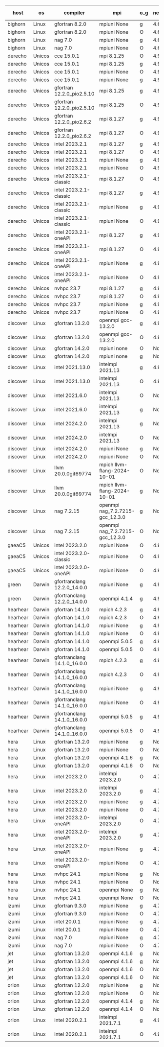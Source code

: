 

| host     | os       | compiler                              | mpi                      | o_g        | netcdf        | build       | u_pass          | u_fail          | s_pass            | s_fail            | e_pass             | e_fail             | nuopc_pass       | nuopc_fail       | artifacts link          |
|----------|----------|---------------------------------------|--------------------------|------------|---------------|-------------|-----------------|-----------------|-------------------|-------------------|--------------------|--------------------|------------------|------------------|-------------------------|
| bighorn | Linux | gfortran 8.2.0 | mpiuni None  | g | 4.6.1  | PASS | 12528 | 0 | 9 | 0 | 42 | 0 | None | None | <a href="https://github.com/esmf-org/esmf-test-artifacts/tree/e9a4256360505863960327d88ac36e3fe39114c0/develop/gfortran/8.2.0/g/mpiuni/None" target="_blank">e9a4256</a> | 
| bighorn | Linux | gfortran 8.2.0 | mpiuni None  | O | 4.6.1  | PASS | 12528 | 0 | 9 | 0 | 42 | 0 | None | None | <a href="https://github.com/esmf-org/esmf-test-artifacts/tree/647c25c8eeabeed711caed491255142e97cfcc5e/develop/gfortran/8.2.0/O/mpiuni/None" target="_blank">647c25c</a> | 
| bighorn | Linux | nag 7.0 | mpiuni None  | g | 4.6.1  | PASS | 12528 | 0 | 9 | 0 | 42 | 0 | None | None | <a href="https://github.com/esmf-org/esmf-test-artifacts/tree/2d4406bc69aef33ff7a5cc86c606d30759888466/develop/nag/7.0/g/mpiuni/None" target="_blank">2d4406b</a> | 
| bighorn | Linux | nag 7.0 | mpiuni None  | O | 4.6.1  | PASS | 12528 | 0 | 9 | 0 | 42 | 0 | None | None | <a href="https://github.com/esmf-org/esmf-test-artifacts/tree/8d04a84a792c985f5457a629e74486214f183f64/develop/nag/7.0/O/mpiuni/None" target="_blank">8d04a84</a> | 
| derecho | Unicos | cce 15.0.1 | mpi 8.1.25  | O | 4.9.2  | PASS | 14119 | 78 | 51 | 0 | 80 | 0 | 57 | 0 | <a href="https://github.com/esmf-org/esmf-test-artifacts/tree/7af029884ba03a00fb27888bc6b64af8c6b7646d/develop/cce/15.0.1/O/mpi/8.1.25" target="_blank">7af0298</a> | 
| derecho | Unicos | cce 15.0.1 | mpi 8.1.25  | g | 4.9.2  | PASS | 13999 | 198 | 51 | 0 | 80 | 0 | 57 | 0 | <a href="https://github.com/esmf-org/esmf-test-artifacts/tree/d4cae971f201272d07190469817218c0dca37cba/develop/cce/15.0.1/g/mpi/8.1.25" target="_blank">d4cae97</a> | 
| derecho | Unicos | cce 15.0.1 | mpiuni None  | O | 4.9.2  | PASS | 12293 | 235 | 9 | 0 | 42 | 0 | None | None | <a href="https://github.com/esmf-org/esmf-test-artifacts/tree/d4db6df37982a6066836c5cc52cdb781e7a2c33d/develop/cce/15.0.1/O/mpiuni/None" target="_blank">d4db6df</a> | 
| derecho | Unicos | cce 15.0.1 | mpiuni None  | g | 4.9.2  | PASS | 12452 | 76 | 9 | 0 | 42 | 0 | None | None | <a href="https://github.com/esmf-org/esmf-test-artifacts/tree/99b4409cca67dc77e135f07d6c7b9dfe2e7bb233/develop/cce/15.0.1/g/mpiuni/None" target="_blank">99b4409</a> | 
| derecho | Unicos | gfortran 12.2.0_pio2.5.10 | mpi 8.1.25  | g | 4.9.2  | PASS | 14197 | 0 | 51 | 0 | 80 | 0 | 57 | 0 | <a href="https://github.com/esmf-org/esmf-test-artifacts/tree/d413d425bfa8abb0ef36a63ea709237126d3d122/develop/gfortran/12.2.0_pio2.5.10/g/mpi/8.1.25" target="_blank">d413d42</a> | 
| derecho | Unicos | gfortran 12.2.0_pio2.5.10 | mpi 8.1.25  | O | 4.9.2  | PASS | 14197 | 0 | 51 | 0 | 80 | 0 | 57 | 0 | <a href="https://github.com/esmf-org/esmf-test-artifacts/tree/5b64262d142782bd9429db5163996b1487b54a50/develop/gfortran/12.2.0_pio2.5.10/O/mpi/8.1.25" target="_blank">5b64262</a> | 
| derecho | Unicos | gfortran 12.2.0_pio2.6.2 | mpi 8.1.27  | g | 4.9.2  | PASS | None | None | None | None | None | None | None | None | <a href="https://github.com/esmf-org/esmf-test-artifacts/tree/2c03a175416bba53f6f16a52d4ff3d66a6da0a20/develop/gfortran/12.2.0_pio2.6.2/g/mpi/8.1.27" target="_blank">2c03a17</a> | 
| derecho | Unicos | gfortran 12.2.0_pio2.6.2 | mpi 8.1.27  | O | 4.9.2  | PASS | 14197 | 0 | 51 | 0 | 80 | 0 | 57 | 0 | <a href="https://github.com/esmf-org/esmf-test-artifacts/tree/a08a78b932e8e48c3765358f609a6fa35d738da2/develop/gfortran/12.2.0_pio2.6.2/O/mpi/8.1.27" target="_blank">a08a78b</a> | 
| derecho | Unicos | intel 2023.2.1 | mpi 8.1.27  | g | 4.9.2  | PASS | None | None | None | None | None | None | None | None | <a href="https://github.com/esmf-org/esmf-test-artifacts/tree/f281f6fe91d303eddaf4329a4f874b77d3ce44ad/develop/intel/2023.2.1/g/mpi/8.1.27" target="_blank">f281f6f</a> | 
| derecho | Unicos | intel 2023.2.1 | mpi 8.1.27  | O | 4.9.2  | PASS | 14197 | 0 | 51 | 0 | 80 | 0 | 58 | 0 | <a href="https://github.com/esmf-org/esmf-test-artifacts/tree/b5339b5934e12ee62e4fc9a973a671e2ca7e5f60/develop/intel/2023.2.1/O/mpi/8.1.27" target="_blank">b5339b5</a> | 
| derecho | Unicos | intel 2023.2.1 | mpiuni None  | g | 4.9.2  | PASS | 12528 | 0 | 9 | 0 | 42 | 0 | None | None | <a href="https://github.com/esmf-org/esmf-test-artifacts/tree/ff3db9d382dd4538d07781be7cca3965dda44386/develop/intel/2023.2.1/g/mpiuni/None" target="_blank">ff3db9d</a> | 
| derecho | Unicos | intel 2023.2.1 | mpiuni None  | O | 4.9.2  | PASS | 12528 | 0 | 9 | 0 | 42 | 0 | None | None | <a href="https://github.com/esmf-org/esmf-test-artifacts/tree/f396ebdbe07c1e0953c14d389abbbf8022f1a3e9/develop/intel/2023.2.1/O/mpiuni/None" target="_blank">f396ebd</a> | 
| derecho | Unicos | intel 2023.2.1-classic | mpi 8.1.27  | O | 4.9.2  | PASS | 14197 | 0 | 51 | 0 | 80 | 0 | 57 | 0 | <a href="https://github.com/esmf-org/esmf-test-artifacts/tree/7f6a14f5b39be35be939421737e09ca6d25844d3/develop/intel/2023.2.1-classic/O/mpi/8.1.27" target="_blank">7f6a14f</a> | 
| derecho | Unicos | intel 2023.2.1-classic | mpi 8.1.27  | g | 4.9.2  | PASS | 14197 | 0 | 51 | 0 | 80 | 0 | 57 | 0 | <a href="https://github.com/esmf-org/esmf-test-artifacts/tree/909c7aa3b96287888aad4a56c11735cd6a1bbbbc/develop/intel/2023.2.1-classic/g/mpi/8.1.27" target="_blank">909c7aa</a> | 
| derecho | Unicos | intel 2023.2.1-classic | mpiuni None  | g | 4.9.2  | PASS | 12528 | 0 | 9 | 0 | 42 | 0 | None | None | <a href="https://github.com/esmf-org/esmf-test-artifacts/tree/6333ec206d39b53c5bb4d445bae7794dcdf4e0f0/develop/intel/2023.2.1-classic/g/mpiuni/None" target="_blank">6333ec2</a> | 
| derecho | Unicos | intel 2023.2.1-classic | mpiuni None  | O | 4.9.2  | PASS | 12528 | 0 | 9 | 0 | 42 | 0 | None | None | <a href="https://github.com/esmf-org/esmf-test-artifacts/tree/2248ae79f912c35d3ba4b44f8931c77b061830d4/develop/intel/2023.2.1-classic/O/mpiuni/None" target="_blank">2248ae7</a> | 
| derecho | Unicos | intel 2023.2.1-oneAPI | mpi 8.1.27  | g | 4.9.2  | PASS | 14197 | 0 | 51 | 0 | 80 | 0 | 57 | 0 | <a href="https://github.com/esmf-org/esmf-test-artifacts/tree/d6bc35a5142de551aa41dcc9123dc1acbe2853fb/develop/intel/2023.2.1-oneAPI/g/mpi/8.1.27" target="_blank">d6bc35a</a> | 
| derecho | Unicos | intel 2023.2.1-oneAPI | mpi 8.1.27  | O | 4.9.2  | PASS | 14197 | 0 | 50 | 1 | 80 | 0 | 57 | 0 | <a href="https://github.com/esmf-org/esmf-test-artifacts/tree/6a88c8bbf56ed289b4205f13ed1492f47ada734d/develop/intel/2023.2.1-oneAPI/O/mpi/8.1.27" target="_blank">6a88c8b</a> | 
| derecho | Unicos | intel 2023.2.1-oneAPI | mpiuni None  | g | 4.9.2  | PASS | 12528 | 0 | 9 | 0 | 42 | 0 | None | None | <a href="https://github.com/esmf-org/esmf-test-artifacts/tree/923f19faefdfe049eec85e6f3e8169446e438991/develop/intel/2023.2.1-oneAPI/g/mpiuni/None" target="_blank">923f19f</a> | 
| derecho | Unicos | intel 2023.2.1-oneAPI | mpiuni None  | O | 4.9.2  | PASS | 12528 | 0 | 9 | 0 | 42 | 0 | None | None | <a href="https://github.com/esmf-org/esmf-test-artifacts/tree/cf1416b682a98936dca8c0a40811638a6969ff76/develop/intel/2023.2.1-oneAPI/O/mpiuni/None" target="_blank">cf1416b</a> | 
| derecho | Unicos | nvhpc 23.7 | mpi 8.1.27  | g | 4.9.2  | PASS | 14197 | 0 | 51 | 0 | 80 | 0 | 57 | 0 | <a href="https://github.com/esmf-org/esmf-test-artifacts/tree/02a26c5b196b483cb72b7558e27ec7e0d3f79feb/develop/nvhpc/23.7/g/mpi/8.1.27" target="_blank">02a26c5</a> | 
| derecho | Unicos | nvhpc 23.7 | mpi 8.1.27  | O | 4.9.2  | PASS | 14197 | 0 | 51 | 0 | 80 | 0 | 57 | 0 | <a href="https://github.com/esmf-org/esmf-test-artifacts/tree/87b69aa28bb5041fabd11b112026b8e3ac9a1f8e/develop/nvhpc/23.7/O/mpi/8.1.27" target="_blank">87b69aa</a> | 
| derecho | Unicos | nvhpc 23.7 | mpiuni None  | g | 4.9.2  | PASS | 12528 | 0 | 9 | 0 | 42 | 0 | None | None | <a href="https://github.com/esmf-org/esmf-test-artifacts/tree/52b496a11feb1d128870491a02b8dcfb34a4ffa8/develop/nvhpc/23.7/g/mpiuni/None" target="_blank">52b496a</a> | 
| derecho | Unicos | nvhpc 23.7 | mpiuni None  | O | 4.9.2  | PASS | 12528 | 0 | 9 | 0 | 42 | 0 | None | None | <a href="https://github.com/esmf-org/esmf-test-artifacts/tree/84880209a380faa048cc16b10e1e2156fbb86a11/develop/nvhpc/23.7/O/mpiuni/None" target="_blank">8488020</a> | 
| discover | Linux | gfortran 13.2.0 | openmpi gcc-13.2.0  | g | 4.9.2  | PASS | 14197 | 0 | 51 | 0 | 80 | 0 | 57 | 0 | <a href="https://github.com/esmf-org/esmf-test-artifacts/tree/44fa6e89c85d37d3cb10132034872e28b3fbf8b8/develop/gfortran/13.2.0/g/openmpi/gcc-13.2.0" target="_blank">44fa6e8</a> | 
| discover | Linux | gfortran 13.2.0 | openmpi gcc-13.2.0  | O | 4.9.2  | PASS | 14197 | 0 | 51 | 0 | 80 | 0 | 57 | 0 | <a href="https://github.com/esmf-org/esmf-test-artifacts/tree/8aaff423326ffc62398e3116e691d6d00a007a91/develop/gfortran/13.2.0/O/openmpi/gcc-13.2.0" target="_blank">8aaff42</a> | 
| discover | Linux | gfortran 14.2.0 | mpiuni none  | O | None  | PASS | 12528 | 0 | 9 | 0 | 42 | 0 | None | None | <a href="https://github.com/esmf-org/esmf-test-artifacts/tree/a50fe4c38d05e6d8d855187175645e0c70abda16/develop/gfortran/14.2.0/O/mpiuni/none" target="_blank">a50fe4c</a> | 
| discover | Linux | gfortran 14.2.0 | mpiuni none  | g | None  | PASS | 12528 | 0 | 9 | 0 | 42 | 0 | None | None | <a href="https://github.com/esmf-org/esmf-test-artifacts/tree/beef44213ff8e72bc62e5c1d90beb00ac8bc0e55/develop/gfortran/14.2.0/g/mpiuni/none" target="_blank">beef442</a> | 
| discover | Linux | intel 2021.13.0 | intelmpi 2021.13  | g | 4.9.2  | PASS | 14197 | 0 | 51 | 0 | 80 | 0 | 57 | 0 | <a href="https://github.com/esmf-org/esmf-test-artifacts/tree/c8f4680406a76d8057b46e3d1d3b3460df77e6df/develop/intel/2021.13.0/g/intelmpi/2021.13" target="_blank">c8f4680</a> | 
| discover | Linux | intel 2021.13.0 | intelmpi 2021.13  | O | 4.9.2  | PASS | 14197 | 0 | 51 | 0 | 80 | 0 | 57 | 0 | <a href="https://github.com/esmf-org/esmf-test-artifacts/tree/d10a5bc294515440f315d7fa65ed932286b58380/develop/intel/2021.13.0/O/intelmpi/2021.13" target="_blank">d10a5bc</a> | 
| discover | Linux | intel 2021.6.0 | intelmpi 2021.13  | O | None  | PASS | 14197 | 0 | 51 | 0 | 80 | 0 | 57 | 0 | <a href="https://github.com/esmf-org/esmf-test-artifacts/tree/98d56018a8e26679db4214208e0c4772e438add5/develop/intel/2021.6.0/O/intelmpi/2021.13" target="_blank">98d5601</a> | 
| discover | Linux | intel 2021.6.0 | intelmpi 2021.13  | g | None  | PASS | 14197 | 0 | 51 | 0 | 80 | 0 | 57 | 0 | <a href="https://github.com/esmf-org/esmf-test-artifacts/tree/73f88f5953b1b5e863600daf34c7f450bb0a2d8e/develop/intel/2021.6.0/g/intelmpi/2021.13" target="_blank">73f88f5</a> | 
| discover | Linux | intel 2024.2.0 | intelmpi 2021.13  | g | None  | PASS | 14196 | 1 | 51 | 0 | 80 | 0 | 57 | 0 | <a href="https://github.com/esmf-org/esmf-test-artifacts/tree/b2bac37f087d36a2be431d12d51debe57d6db361/develop/intel/2024.2.0/g/intelmpi/2021.13" target="_blank">b2bac37</a> | 
| discover | Linux | intel 2024.2.0 | intelmpi 2021.13  | O | None  | PASS | 14197 | 0 | 51 | 0 | 80 | 0 | 57 | 0 | <a href="https://github.com/esmf-org/esmf-test-artifacts/tree/b29510fbc67de1e0619e3952c388180a86131529/develop/intel/2024.2.0/O/intelmpi/2021.13" target="_blank">b29510f</a> | 
| discover | Linux | intel 2024.2.0 | mpiuni None  | g | None  | PASS | 12527 | 1 | 9 | 0 | 42 | 0 | None | None | <a href="https://github.com/esmf-org/esmf-test-artifacts/tree/2106c4b52c0a6ab6766c9989d3992ddefebef38d/develop/intel/2024.2.0/g/mpiuni/None" target="_blank">2106c4b</a> | 
| discover | Linux | intel 2024.2.0 | mpiuni None  | O | None  | PASS | 12528 | 0 | 9 | 0 | 42 | 0 | None | None | <a href="https://github.com/esmf-org/esmf-test-artifacts/tree/e98875a75c7798d5f98d53a55eeb2f2e0feabb15/develop/intel/2024.2.0/O/mpiuni/None" target="_blank">e98875a</a> | 
| discover | Linux | llvm 20.0.0git69774 | mpich llvm-flang-2024-10-01  | O | None  | PASS | 14158 | 39 | 18 | 33 | 76 | 4 | 16 | 41 | <a href="https://github.com/esmf-org/esmf-test-artifacts/tree/8d02e758713be1f34882093daf29f212d450275e/develop/llvm/20.0.0git69774/O/mpich/llvm-flang-2024-10-01" target="_blank">8d02e75</a> | 
| discover | Linux | llvm 20.0.0git69774 | mpich llvm-flang-2024-10-01  | g | None  | PASS | 14160 | 37 | 18 | 33 | 76 | 4 | 19 | 38 | <a href="https://github.com/esmf-org/esmf-test-artifacts/tree/b62284a96d3ab9842cd0bed469fa5231b0868957/develop/llvm/20.0.0git69774/g/mpich/llvm-flang-2024-10-01" target="_blank">b62284a</a> | 
| discover | Linux | nag 7.2.15 | openmpi nag_7.2.7215-gcc_12.3.0  | g | None  | PASS | 14197 | 0 | 51 | 0 | 80 | 0 | 57 | 0 | <a href="https://github.com/esmf-org/esmf-test-artifacts/tree/9ed1b4cc23662f3cf04a269fea24456dae8fae98/develop/nag/7.2.15/g/openmpi/nag_7.2.7215-gcc_12.3.0" target="_blank">9ed1b4c</a> | 
| discover | Linux | nag 7.2.15 | openmpi nag_7.2.7215-gcc_12.3.0  | O | None  | PASS | 14197 | 0 | 51 | 0 | 80 | 0 | 57 | 0 | <a href="https://github.com/esmf-org/esmf-test-artifacts/tree/2d3a3b2172df756b8d5dc709e733a1760ce83c5e/develop/nag/7.2.15/O/openmpi/nag_7.2.7215-gcc_12.3.0" target="_blank">2d3a3b2</a> | 
| gaeaC5 | Unicos | intel 2023.2.0 | mpiuni None  | O | 4.9.0  | PASS | None | None | None | None | None | None | None | None | <a href="https://github.com/esmf-org/esmf-test-artifacts/tree/514a270dc38cb697f941ade40a8c7f7776850d50/develop/intel/2023.2.0/O/mpiuni/None" target="_blank">514a270</a> | 
| gaeaC5 | Unicos | intel 2023.2.0-classic | mpiuni None  | O | 4.9.0  | PASS | None | None | None | None | None | None | None | None | <a href="https://github.com/esmf-org/esmf-test-artifacts/tree/b519f91b546c827836ed5b540c1cd611a4177b77/develop/intel/2023.2.0-classic/O/mpiuni/None" target="_blank">b519f91</a> | 
| gaeaC5 | Unicos | intel 2023.2.0-oneAPI | mpiuni None  | O | 4.9.0  | PASS | 12528 | 0 | 9 | 0 | 42 | 0 | None | None | <a href="https://github.com/esmf-org/esmf-test-artifacts/tree/71a312f26dc92913d60c807f2cf294bec9379ff0/develop/intel/2023.2.0-oneAPI/O/mpiuni/None" target="_blank">71a312f</a> | 
| green | Darwin | gfortranclang 12.2.0_14.0.0 | mpiuni None  | g | 4.9.2  | PASS | 12528 | 0 | 9 | 0 | 42 | 0 | None | None | <a href="https://github.com/esmf-org/esmf-test-artifacts/tree/b67085a3dd5accaf13e9750660fd59c7add80b94/develop/gfortranclang/12.2.0_14.0.0/g/mpiuni/None" target="_blank">b67085a</a> | 
| green | Darwin | gfortranclang 12.2.0_14.0.0 | openmpi 4.1.4  | g | 4.9.2  | PASS | 14197 | 0 | 51 | 0 | 80 | 0 | 58 | 0 | <a href="https://github.com/esmf-org/esmf-test-artifacts/tree/f21f64a1b701f3c2102bc1a20d7a8b653440047a/develop/gfortranclang/12.2.0_14.0.0/g/openmpi/4.1.4" target="_blank">f21f64a</a> | 
| hearhear | Darwin | gfortran 14.1.0 | mpich 4.2.3  | g | 4.9.2  | PASS | 14196 | 1 | 51 | 0 | 80 | 0 | 57 | 0 | <a href="https://github.com/esmf-org/esmf-test-artifacts/tree/655ff185e04fa7b7452998b5325181804f95b140/develop/gfortran/14.1.0/g/mpich/4.2.3" target="_blank">655ff18</a> | 
| hearhear | Darwin | gfortran 14.1.0 | mpich 4.2.3  | O | 4.9.2  | PASS | 14196 | 1 | 51 | 0 | 80 | 0 | 57 | 0 | <a href="https://github.com/esmf-org/esmf-test-artifacts/tree/db87db837bed1ca0e5fc12968ff969d7e8a5873f/develop/gfortran/14.1.0/O/mpich/4.2.3" target="_blank">db87db8</a> | 
| hearhear | Darwin | gfortran 14.1.0 | mpiuni None  | g | 4.9.2  | PASS | 12528 | 0 | 9 | 0 | 42 | 0 | None | None | <a href="https://github.com/esmf-org/esmf-test-artifacts/tree/ed66d846ad4e1bda867852f16784b25ec64c7bf7/develop/gfortran/14.1.0/g/mpiuni/None" target="_blank">ed66d84</a> | 
| hearhear | Darwin | gfortran 14.1.0 | mpiuni None  | O | 4.9.2  | PASS | 12528 | 0 | 9 | 0 | 42 | 0 | None | None | <a href="https://github.com/esmf-org/esmf-test-artifacts/tree/4a9d8ca7c2213c905ede076dbc6a3dfecec3dd08/develop/gfortran/14.1.0/O/mpiuni/None" target="_blank">4a9d8ca</a> | 
| hearhear | Darwin | gfortran 14.1.0 | openmpi 5.0.5  | g | 4.9.2  | PASS | 14197 | 0 | 51 | 0 | 80 | 0 | 57 | 0 | <a href="https://github.com/esmf-org/esmf-test-artifacts/tree/f079f2faa520c18ef78a60868942bc92efe36cfa/develop/gfortran/14.1.0/g/openmpi/5.0.5" target="_blank">f079f2f</a> | 
| hearhear | Darwin | gfortran 14.1.0 | openmpi 5.0.5  | O | 4.9.2  | PASS | 14197 | 0 | 51 | 0 | 80 | 0 | 57 | 0 | <a href="https://github.com/esmf-org/esmf-test-artifacts/tree/05a2f1e4610db51d7dce0fb49a5c16e8789863e8/develop/gfortran/14.1.0/O/openmpi/5.0.5" target="_blank">05a2f1e</a> | 
| hearhear | Darwin | gfortranclang 14.1.0_16.0.0 | mpich 4.2.3  | g | 4.9.2  | PASS | 14197 | 0 | 51 | 0 | 80 | 0 | 57 | 0 | <a href="https://github.com/esmf-org/esmf-test-artifacts/tree/0ccea23f76ea0d3ce8aa0bd106cb388ce561f005/develop/gfortranclang/14.1.0_16.0.0/g/mpich/4.2.3" target="_blank">0ccea23</a> | 
| hearhear | Darwin | gfortranclang 14.1.0_16.0.0 | mpich 4.2.3  | O | 4.9.2  | PASS | 14197 | 0 | 51 | 0 | 80 | 0 | 57 | 0 | <a href="https://github.com/esmf-org/esmf-test-artifacts/tree/dd164104ed5051d3858232f4fde9b7e839edd1f0/develop/gfortranclang/14.1.0_16.0.0/O/mpich/4.2.3" target="_blank">dd16410</a> | 
| hearhear | Darwin | gfortranclang 14.1.0_16.0.0 | mpiuni None  | g | 4.9.2  | PASS | 12528 | 0 | 9 | 0 | 42 | 0 | None | None | <a href="https://github.com/esmf-org/esmf-test-artifacts/tree/17e3b9ea2412144a728c2e826cd76a6d2507ed07/develop/gfortranclang/14.1.0_16.0.0/g/mpiuni/None" target="_blank">17e3b9e</a> | 
| hearhear | Darwin | gfortranclang 14.1.0_16.0.0 | mpiuni None  | O | 4.9.2  | PASS | 12528 | 0 | 9 | 0 | 42 | 0 | None | None | <a href="https://github.com/esmf-org/esmf-test-artifacts/tree/b500b04aaea6ef9597535bd6f9da4e7058aeda73/develop/gfortranclang/14.1.0_16.0.0/O/mpiuni/None" target="_blank">b500b04</a> | 
| hearhear | Darwin | gfortranclang 14.1.0_16.0.0 | openmpi 5.0.5  | g | 4.9.2  | PASS | 14197 | 0 | 51 | 0 | 80 | 0 | 57 | 0 | <a href="https://github.com/esmf-org/esmf-test-artifacts/tree/6ae81acba8e904337549795f8ebff1f573727df5/develop/gfortranclang/14.1.0_16.0.0/g/openmpi/5.0.5" target="_blank">6ae81ac</a> | 
| hearhear | Darwin | gfortranclang 14.1.0_16.0.0 | openmpi 5.0.5  | O | 4.9.2  | PASS | 14197 | 0 | 51 | 0 | 80 | 0 | 57 | 0 | <a href="https://github.com/esmf-org/esmf-test-artifacts/tree/311edfaaee4aa27c59090d4fa74b25f010819d5c/develop/gfortranclang/14.1.0_16.0.0/O/openmpi/5.0.5" target="_blank">311edfa</a> | 
| hera | Linux | gfortran 13.2.0 | mpiuni None  | g | None  | PASS | 12528 | 0 | 9 | 0 | 42 | 0 | None | None | <a href="https://github.com/esmf-org/esmf-test-artifacts/tree/a3edc710398fb65e7c6750e6d3da918650ccb829/develop/gfortran/13.2.0/g/mpiuni/None" target="_blank">a3edc71</a> | 
| hera | Linux | gfortran 13.2.0 | mpiuni None  | O | None  | PASS | 12528 | 0 | 9 | 0 | 42 | 0 | None | None | <a href="https://github.com/esmf-org/esmf-test-artifacts/tree/d057d4fb29fedd95033885614c668051efc2cbb2/develop/gfortran/13.2.0/O/mpiuni/None" target="_blank">d057d4f</a> | 
| hera | Linux | gfortran 13.2.0 | openmpi 4.1.6  | g | None  | PASS | 14197 | 0 | 51 | 0 | 80 | 0 | 57 | 0 | <a href="https://github.com/esmf-org/esmf-test-artifacts/tree/f8fa257fd50cd94ba24056e828faf6505ffea7ea/develop/gfortran/13.2.0/g/openmpi/4.1.6" target="_blank">f8fa257</a> | 
| hera | Linux | gfortran 13.2.0 | openmpi 4.1.6  | O | None  | PASS | 14197 | 0 | 51 | 0 | 80 | 0 | 57 | 0 | <a href="https://github.com/esmf-org/esmf-test-artifacts/tree/c89d4729ee35ad8dee97e15244f39b4be46bca50/develop/gfortran/13.2.0/O/openmpi/4.1.6" target="_blank">c89d472</a> | 
| hera | Linux | intel 2023.2.0 | intelmpi 2023.2.0  | O | 4.7.0  | PASS | 14197 | 0 | 51 | 0 | 80 | 0 | 57 | 0 | <a href="https://github.com/esmf-org/esmf-test-artifacts/tree/d35ba2b113fe40cbea592bfd3c73aa9dc2d3bfa9/develop/intel/2023.2.0/O/intelmpi/2023.2.0" target="_blank">d35ba2b</a> | 
| hera | Linux | intel 2023.2.0 | intelmpi 2023.2.0  | g | 4.7.0  | PASS | 14196 | 1 | 51 | 0 | 80 | 0 | 57 | 0 | <a href="https://github.com/esmf-org/esmf-test-artifacts/tree/ae2fa981ef4757938b08c4ae675c4c38d194af21/develop/intel/2023.2.0/g/intelmpi/2023.2.0" target="_blank">ae2fa98</a> | 
| hera | Linux | intel 2023.2.0 | mpiuni None  | g | 4.7.0  | PASS | 12528 | 0 | 9 | 0 | 42 | 0 | None | None | <a href="https://github.com/esmf-org/esmf-test-artifacts/tree/965a8f605daa5ead2987806b4597348736206046/develop/intel/2023.2.0/g/mpiuni/None" target="_blank">965a8f6</a> | 
| hera | Linux | intel 2023.2.0 | mpiuni None  | O | 4.7.0  | PASS | 12528 | 0 | 9 | 0 | 42 | 0 | None | None | <a href="https://github.com/esmf-org/esmf-test-artifacts/tree/c68d8a490bd6159a1f0b59bc103c632b5661372c/develop/intel/2023.2.0/O/mpiuni/None" target="_blank">c68d8a4</a> | 
| hera | Linux | intel 2023.2.0-oneAPI | intelmpi 2023.2.0  | O | 4.7.0  | PASS | 14197 | 0 | 50 | 1 | 80 | 0 | 57 | 0 | <a href="https://github.com/esmf-org/esmf-test-artifacts/tree/89299c270bd87f5a2e16ffb84c9ab9ef0b7b05f8/develop/intel/2023.2.0-oneAPI/O/intelmpi/2023.2.0" target="_blank">89299c2</a> | 
| hera | Linux | intel 2023.2.0-oneAPI | intelmpi 2023.2.0  | g | 4.7.0  | PASS | 14197 | 0 | 51 | 0 | 80 | 0 | 57 | 0 | <a href="https://github.com/esmf-org/esmf-test-artifacts/tree/a6a9acbf8169a352403cf056ab150fcca2558c80/develop/intel/2023.2.0-oneAPI/g/intelmpi/2023.2.0" target="_blank">a6a9acb</a> | 
| hera | Linux | intel 2023.2.0-oneAPI | mpiuni None  | g | 4.7.0  | PASS | 12528 | 0 | 9 | 0 | 42 | 0 | None | None | <a href="https://github.com/esmf-org/esmf-test-artifacts/tree/6c6758cc97d26029a4698c7b34c5ea825afd7b14/develop/intel/2023.2.0-oneAPI/g/mpiuni/None" target="_blank">6c6758c</a> | 
| hera | Linux | intel 2023.2.0-oneAPI | mpiuni None  | O | 4.7.0  | PASS | 12528 | 0 | 9 | 0 | 42 | 0 | None | None | <a href="https://github.com/esmf-org/esmf-test-artifacts/tree/32c4675c251f6c4b8c00a046ada9b7bfb0f8f3cc/develop/intel/2023.2.0-oneAPI/O/mpiuni/None" target="_blank">32c4675</a> | 
| hera | Linux | nvhpc 24.1 | mpiuni None  | g | None  | PASS | 12528 | 0 | 9 | 0 | 42 | 0 | None | None | <a href="https://github.com/esmf-org/esmf-test-artifacts/tree/817dc146630efdf4534227843e13f9e106616c86/develop/nvhpc/24.1/g/mpiuni/None" target="_blank">817dc14</a> | 
| hera | Linux | nvhpc 24.1 | mpiuni None  | O | None  | PASS | 12528 | 0 | 9 | 0 | 42 | 0 | None | None | <a href="https://github.com/esmf-org/esmf-test-artifacts/tree/9d4e55435a8c34694cc32ec8aeeecd56e3d9493b/develop/nvhpc/24.1/O/mpiuni/None" target="_blank">9d4e554</a> | 
| hera | Linux | nvhpc 24.1 | openmpi None  | g | None  | PASS | 14197 | 0 | 51 | 0 | 80 | 0 | 57 | 0 | <a href="https://github.com/esmf-org/esmf-test-artifacts/tree/ae167aad5a59d86a9df3273893540e16dffe9a9f/develop/nvhpc/24.1/g/openmpi/None" target="_blank">ae167aa</a> | 
| hera | Linux | nvhpc 24.1 | openmpi None  | O | None  | PASS | 14197 | 0 | 51 | 0 | 80 | 0 | 57 | 0 | <a href="https://github.com/esmf-org/esmf-test-artifacts/tree/4ab52d41ef4a4696a629401edc5fe62403660a3d/develop/nvhpc/24.1/O/openmpi/None" target="_blank">4ab52d4</a> | 
| izumi | Linux | gfortran 9.3.0 | mpiuni None  | g | 4.7.4  | PASS | 12528 | 0 | 9 | 0 | 42 | 0 | None | None | <a href="https://github.com/esmf-org/esmf-test-artifacts/tree/ad8709dca9013d42ef42fbc2c5c94f2658329066/develop/gfortran/9.3.0/g/mpiuni/None" target="_blank">ad8709d</a> | 
| izumi | Linux | gfortran 9.3.0 | mpiuni None  | O | 4.7.4  | PASS | 12528 | 0 | 9 | 0 | 42 | 0 | None | None | <a href="https://github.com/esmf-org/esmf-test-artifacts/tree/d780052179303edef39219060563f2708220676c/develop/gfortran/9.3.0/O/mpiuni/None" target="_blank">d780052</a> | 
| izumi | Linux | intel 20.0.1 | mpiuni None  | g | 4.7.4  | PASS | 12528 | 0 | 9 | 0 | 42 | 0 | None | None | <a href="https://github.com/esmf-org/esmf-test-artifacts/tree/59b2131f5e9f3826d5c4be5778ce20c22f653997/develop/intel/20.0.1/g/mpiuni/None" target="_blank">59b2131</a> | 
| izumi | Linux | intel 20.0.1 | mpiuni None  | O | 4.7.4  | PASS | 12528 | 0 | 9 | 0 | 42 | 0 | None | None | <a href="https://github.com/esmf-org/esmf-test-artifacts/tree/d3af4d61d99d4f93687a4b09ecab3d3511adada6/develop/intel/20.0.1/O/mpiuni/None" target="_blank">d3af4d6</a> | 
| izumi | Linux | nag 7.0 | mpiuni None  | g | 4.7.4  | PASS | 12528 | 0 | 9 | 0 | 42 | 0 | None | None | <a href="https://github.com/esmf-org/esmf-test-artifacts/tree/2997ba68ece8c3d497dd03705b7294800391d5a9/develop/nag/7.0/g/mpiuni/None" target="_blank">2997ba6</a> | 
| izumi | Linux | nag 7.0 | mpiuni None  | O | 4.7.4  | PASS | 12528 | 0 | 9 | 0 | 42 | 0 | None | None | <a href="https://github.com/esmf-org/esmf-test-artifacts/tree/97b7986d0299140f2a8c9979a5573fe955fcda74/develop/nag/7.0/O/mpiuni/None" target="_blank">97b7986</a> | 
| jet | Linux | gfortran 13.2.0 | openmpi 4.1.6  | g | None  | PASS | 14197 | 0 | 51 | 0 | 80 | 0 | 57 | 0 | <a href="https://github.com/esmf-org/esmf-test-artifacts/tree/7a836f136bfb3ebc15cf83c6cacd77daeeeb47ea/develop/gfortran/13.2.0/g/openmpi/4.1.6" target="_blank">7a836f1</a> | 
| jet | Linux | gfortran 13.2.0 | openmpi 4.1.6  | g | None  | PASS | None | None | None | None | None | None | None | None | <a href="https://github.com/esmf-org/esmf-test-artifacts/tree/ea7ae0f9e68e8c5423af9e177a651ee26942cd35/develop/gfortran/13.2.0/g/openmpi/4.1.6" target="_blank">ea7ae0f</a> | 
| jet | Linux | gfortran 13.2.0 | openmpi 4.1.6  | O | None  | PASS | 14197 | 0 | 51 | 0 | 80 | 0 | 57 | 0 | <a href="https://github.com/esmf-org/esmf-test-artifacts/tree/2d525d0e2d6baebe22608c417b53a0a01253e021/develop/gfortran/13.2.0/O/openmpi/4.1.6" target="_blank">2d525d0</a> | 
| jet | Linux | gfortran 13.2.0 | openmpi 4.1.6  | O | None  | PASS | None | None | None | None | None | None | None | None | <a href="https://github.com/esmf-org/esmf-test-artifacts/tree/2c2ff9d4e151f37780be2da2c8ea6d89b17f392f/develop/gfortran/13.2.0/O/openmpi/4.1.6" target="_blank">2c2ff9d</a> | 
| orion | Linux | gfortran 12.2.0 | mpiuni None  | g | None  | PASS | 12528 | 0 | 9 | 0 | 42 | 0 | None | None | <a href="https://github.com/esmf-org/esmf-test-artifacts/tree/f93e9a666067bc9a86a153c03e6a012656d11978/develop/gfortran/12.2.0/g/mpiuni/None" target="_blank">f93e9a6</a> | 
| orion | Linux | gfortran 12.2.0 | mpiuni None  | O | None  | PASS | 12528 | 0 | 9 | 0 | 42 | 0 | None | None | <a href="https://github.com/esmf-org/esmf-test-artifacts/tree/e96d0d18aa741c80f5a924039a86a1dd71be2c6b/develop/gfortran/12.2.0/O/mpiuni/None" target="_blank">e96d0d1</a> | 
| orion | Linux | gfortran 12.2.0 | openmpi 4.1.4  | g | None  | PASS | 14197 | 0 | 51 | 0 | 80 | 0 | 57 | 0 | <a href="https://github.com/esmf-org/esmf-test-artifacts/tree/22db550624b5182e793be2067672d0922945ef40/develop/gfortran/12.2.0/g/openmpi/4.1.4" target="_blank">22db550</a> | 
| orion | Linux | gfortran 12.2.0 | openmpi 4.1.4  | O | None  | PASS | 14197 | 0 | 51 | 0 | 80 | 0 | 57 | 0 | <a href="https://github.com/esmf-org/esmf-test-artifacts/tree/89471f6e7358dd9e8fcca59633a50e271d92a6f0/develop/gfortran/12.2.0/O/openmpi/4.1.4" target="_blank">89471f6</a> | 
| orion | Linux | intel 2020.2.1 | intelmpi 2021.7.1  | g | 4.9.2  | PASS | 14197 | 0 | 51 | 0 | 80 | 0 | 57 | 0 | <a href="https://github.com/esmf-org/esmf-test-artifacts/tree/7b6e102f1d826cd8e0347d1e5cdd20a2b19f880c/develop/intel/2020.2.1/g/intelmpi/2021.7.1" target="_blank">7b6e102</a> | 
| orion | Linux | intel 2020.2.1 | intelmpi 2021.7.1  | O | 4.9.2  | PASS | 14197 | 0 | 51 | 0 | 80 | 0 | 57 | 0 | <a href="https://github.com/esmf-org/esmf-test-artifacts/tree/f07714794bf5b7cfbaf3b6b9587aa2d51739527f/develop/intel/2020.2.1/O/intelmpi/2021.7.1" target="_blank">f077147</a> | 
